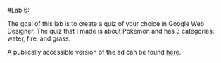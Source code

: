 #Lab 6:

The goal of this lab is to create a quiz of your choice in Google Web Designer. The quiz that I made is about Pokemon and has 3 categories: water, fire, and grass. 

A publically accessible version of the ad can be found [here](http://studenthome.nku.edu/~owensk7/Min240/Lab7/index.html).
